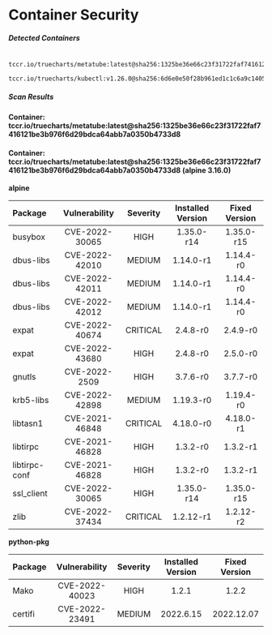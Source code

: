 # Container Security

##### Detected Containers

          tccr.io/truecharts/metatube:latest@sha256:1325be36e66c23f31722faf7416121be3b976f6d29bdca64abb7a0350b4733d8
          tccr.io/truecharts/kubectl:v1.26.0@sha256:6d6e0e50f28b961ed1c1c6a9c140553238641591fbdc9ac7c1a348636f78c552

##### Scan Results

**Container: tccr.io/truecharts/metatube:latest@sha256:1325be36e66c23f31722faf7416121be3b976f6d29bdca64abb7a0350b4733d8**

#### Container: tccr.io/truecharts/metatube:latest@sha256:1325be36e66c23f31722faf7416121be3b976f6d29bdca64abb7a0350b4733d8 (alpine 3.16.0)
    

**alpine**

      
| Package         |    Vulnerability   |   Severity  |  Installed Version | Fixed Version |
|:----------------|:------------------:|:-----------:|:------------------:|:-------------:|
| busybox         |    CVE-2022-30065   |   HIGH  |  1.35.0-r14 | 1.35.0-r15 |
| dbus-libs         |    CVE-2022-42010   |   MEDIUM  |  1.14.0-r1 | 1.14.4-r0 |
| dbus-libs         |    CVE-2022-42011   |   MEDIUM  |  1.14.0-r1 | 1.14.4-r0 |
| dbus-libs         |    CVE-2022-42012   |   MEDIUM  |  1.14.0-r1 | 1.14.4-r0 |
| expat         |    CVE-2022-40674   |   CRITICAL  |  2.4.8-r0 | 2.4.9-r0 |
| expat         |    CVE-2022-43680   |   HIGH  |  2.4.8-r0 | 2.5.0-r0 |
| gnutls         |    CVE-2022-2509   |   HIGH  |  3.7.6-r0 | 3.7.7-r0 |
| krb5-libs         |    CVE-2022-42898   |   MEDIUM  |  1.19.3-r0 | 1.19.4-r0 |
| libtasn1         |    CVE-2021-46848   |   CRITICAL  |  4.18.0-r0 | 4.18.0-r1 |
| libtirpc         |    CVE-2021-46828   |   HIGH  |  1.3.2-r0 | 1.3.2-r1 |
| libtirpc-conf         |    CVE-2021-46828   |   HIGH  |  1.3.2-r0 | 1.3.2-r1 |
| ssl_client         |    CVE-2022-30065   |   HIGH  |  1.35.0-r14 | 1.35.0-r15 |
| zlib         |    CVE-2022-37434   |   CRITICAL  |  1.2.12-r1 | 1.2.12-r2 |

**python-pkg**

      
| Package         |    Vulnerability   |   Severity  |  Installed Version | Fixed Version |
|:----------------|:------------------:|:-----------:|:------------------:|:-------------:|
| Mako         |    CVE-2022-40023   |   HIGH  |  1.2.1 | 1.2.2 |
| certifi         |    CVE-2022-23491   |   MEDIUM  |  2022.6.15 | 2022.12.07 |


